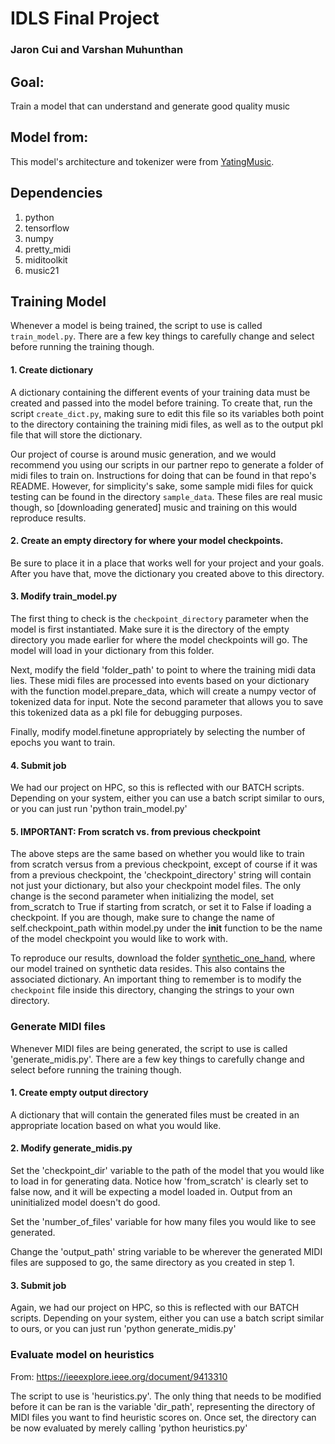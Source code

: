 # IDLS Final Project
### Jaron Cui and Varshan Muhunthan

## Goal:
Train a model that can understand and generate good quality music

## Model from:
This model's architecture and tokenizer were from [YatingMusic](https://github.com/YatingMusic/remi).

## Dependencies
1. python
2. tensorflow
3. numpy
4. pretty_midi
5. miditoolkit
6. music21
## Training Model

Whenever a model is being trained, the script to use is called `train_model.py`. There are a few key things to carefully change and select before running the training though.

#### 1. Create dictionary
A dictionary containing the different events of your training data must be created and passed into the model before training. To create that, run the script `create_dict.py`, making sure to edit this file so its variables both point to the directory containing the training midi files, as well as to the output pkl file that will store the dictionary. 

Our project of course is around music generation, and we would recommend you using our scripts in our partner repo to generate a folder of midi files to train on. Instructions for doing that can be found in that repo's README. However, for simplicity's sake, some sample midi files for quick testing can be found in the directory `sample_data`. These files are real music though, so [downloading generated] music and training on this would reproduce results.  

#### 2. Create an empty directory for where your model checkpoints.
Be sure to place it in a place that works well for your project and your goals. After you have that, move the dictionary you created above to this directory. 

#### 3. Modify train_model.py
The first thing to check is the `checkpoint_directory` parameter when the model is first instantiated. Make sure it is the directory of the empty directory you made earlier for where the model checkpoints will go. The model will load in your dictionary from this folder. 

Next, modify the field 'folder_path' to point to where the training midi data lies. These midi files are processed into events based on your dictionary with the function model.prepare_data, which will create a numpy vector of tokenized data for input. Note the second parameter that allows you to save this tokenized data as a pkl file for debugging purposes.

Finally, modify model.finetune appropriately by selecting the number of epochs you want to train.

#### 4. Submit job
We had our project on HPC, so this is reflected with our BATCH scripts. Depending on your system, either you can use a batch script similar to ours, or you can just run 'python train_model.py'

#### 5. IMPORTANT: From scratch vs. from previous checkpoint
The above steps are the same based on whether you would like to train from scratch versus from a previous checkpoint, except of course if it was from a previous checkpoint, the 'checkpoint_directory' string will contain not just your dictionary, but also your checkpoint model files. The only change is the second parameter when initializing the model, set from_scratch to True if starting from scratch, or set it to False if loading a checkpoint. If you are though, make sure to change the name of self.checkpoint_path within model.py under the __init__ function to be the name of the model checkpoint you would like to work with.

To reproduce our results, download the folder [synthetic_one_hand]("/gonna/have/to/do/this"), where our model trained on synthetic data resides. This also contains the associated dictionary. An important thing to remember is to modify the `checkpoint` file inside this directory, changing the strings to your own directory.

### Generate MIDI files
Whenever MIDI files are being generated, the script to use is called 'generate_midis.py'. There are a few key things to carefully change and select before running the training though.

#### 1. Create empty output directory
A dictionary that will contain the generated files must be created in an appropriate location based on what you would like.

#### 2. Modify generate_midis.py
Set the 'checkpoint_dir' variable to the path of the model that you would like to load in for generating data. Notice how 'from_scratch' is clearly set to false now, and it will be expecting a model loaded in. Output from an uninitialized model doesn't do good. 

Set the 'number_of_files' variable for how many files you would like to see generated. 

Change the 'output_path' string variable to be wherever the generated MIDI files are supposed to go, the same directory as you created in step 1. 

#### 3. Submit job
Again, we had our project on HPC, so this is reflected with our BATCH scripts. Depending on your system, either you can use a batch script similar to ours, or you can just run 'python generate_midis.py'


### Evaluate model on heuristics
From: https://ieeexplore.ieee.org/document/9413310

The script to use is 'heuristics.py'. The only thing that needs to be modified before it can be ran is the variable 'dir_path', representing the directory of MIDI files you want to find heuristic scores on. Once set, the directory can be now evaluated by merely calling 'python heuristics.py' 

